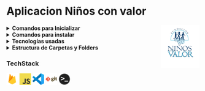 # Aplicacion Niños con valor

<img alt="Logo" align="right" src="./web-ui/src/Assets/img/logo-ncv.png" width="20%" />

<details>
  <summary><strong>Comandos para Inicializar</strong></summary>

#### Comando para instalar Dependencias

    npm install

#### Comando para Ejecutar el Proyecto

    npm start

- _Comienza a escuchar en el puerto [localhost 3000](http://localhost:3000/)_

</details>

<details>
    <summary><strong>Comandos para instalar</strong></summary>

Abrir una ventana de comandos CMD
Ejecutar los siguientes comandos para verificar la instalación
node --version
npm --version
Crear un proyecto con React Js
npx create-react-app "Nombre de la aplicacion"
Abrir Visual studio Code y ejecutar el siguiente comando
npm start
Comandos adicionales crear evento
npm i react-router-dom
npm i reactstrap

</details>

<details>
    <summary><strong>Tecnologías usadas</strong></summary>

[![Material Version](https://img.shields.io/badge/Material--ui-v4.-blue)](https://v4.mui.com/)

Nos ofrece componentes para un desarrollo web más rápido y fácil. Construya su propio sistema de diseño o comience con el diseño de materiales.

[![React Version](https://img.shields.io/badge/React-17.0.2-9cf)](https://es.reactjs.org/)

React te ayuda a crear interfaces de usuario interactivas de forma sencilla. Diseña vistas simples para cada estado en tu aplicación, y React se encargará de actualizar y renderizar de manera eficiente los componentes correctos cuando los datos cambien.

[![Firebase Version](https://img.shields.io/badge/Firebase-4.5.0-yellowgreen)](https://console.firebase.google.com/u/0/?hl=es&pli=1)

Nos ofrece herramientas de Google para compilar infraestructuras de apps, mejorar la calidad de las apps y desarrollar tu empresa

[![Axios Version](https://img.shields.io/badge/Axios-0.21.4-red)](https://www.npmjs.com/package/axios)

Cliente HTTP basado en promesas para el navegador y el nodo.js

[![JavaScript Version](https://img.shields.io/badge/Javascript-ECMA%206-inactive)](https://www.w3schools.com/js/js_es6.asp)

ECMAScript 2015 fue la segunda revisión importante de JavaScript.

[![react-export-excel Version](https://img.shields.io/badge/react--export--excel-0.5.3-blueviolet)](https://www.npmjs.com/package/react-export-excel)

Una biblioteca de exportación a Excel creada con y para React.

</details>

<details>
    <summary><strong>Estructura de Carpetas y Folders</strong></summary>

- api

- web-ui

  - cypress

  - build

  - node modules

  - public

  - src

    - **Assets**: Imagenes que se usan, como el logo, etc.

    - **Components**: El proyecto utilza componentes para poder reutilizarlos en varias vistas.

    - **Views**: En este folder se encuentran todas las vistas del proyecto.
      - **FixedAssets** : En esta vista se manejan los activos fijos de la organizacion
      - **HomePage**: La vista secundaria desde esta vista se redireccionan a las demas vistas si se inicio sesion correctamente
      - **KidsFile**: Manejo de los files de niños
      - **Login**: Vista principal de la pagina si no se inicia sesion no se podra acceder a las demas vistas
      - **User**: En este archivo se gestiona todo lo relacionado con los usuarios.

  - .env

- package.json
- README.md

</details>

</details>

### TechStack

<code><img height="30" src="https://raw.githubusercontent.com/github/explore/80688e429a7d4ef2fca1e82350fe8e3517d3494d/topics/firebase/firebase.png"></code>
<code><img height="30" src="https://raw.githubusercontent.com/github/explore/80688e429a7d4ef2fca1e82350fe8e3517d3494d/topics/javascript/javascript.png"></code>
<code><img height="30" src="https://raw.githubusercontent.com/github/explore/80688e429a7d4ef2fca1e82350fe8e3517d3494d/topics/visual-studio-code/visual-studio-code.png"></code>
<code><img height="30" src="https://raw.githubusercontent.com/github/explore/80688e429a7d4ef2fca1e82350fe8e3517d3494d/topics/git/git.png"></code>
<code><img height="30" src="https://raw.githubusercontent.com/github/explore/80688e429a7d4ef2fca1e82350fe8e3517d3494d/topics/terminal/terminal.png"></code>
